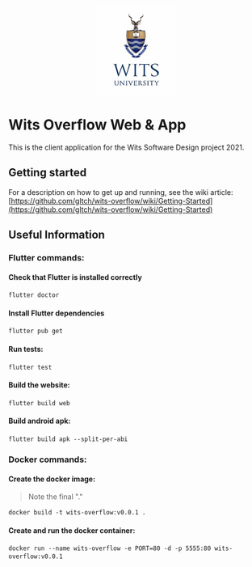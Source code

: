 <p align="center">
  <img src="../assets/images/logo_square_small.jpg?raw=true" alt="Wits University"/>
</p>

# Wits Overflow Web & App

This is the client application for the Wits Software Design project 2021.

## Getting started

For a description on how to get up and running, see the wiki article:
[https://github.com/gltch/wits-overflow/wiki/Getting-Started](https://github.com/gltch/wits-overflow/wiki/Getting-Started)

## Useful Information

### Flutter commands:

#### Check that Flutter is installed correctly

````
flutter doctor
````

#### Install Flutter dependencies

````
flutter pub get
````

#### Run tests:

````
flutter test
````
    
#### Build the website: 

````
flutter build web
````

#### Build android apk:

````
flutter build apk --split-per-abi
````

### Docker commands:

#### Create the docker image: 

> Note the final "."

````
docker build -t wits-overflow:v0.0.1 .
````

#### Create and run the docker container: 

````
docker run --name wits-overflow -e PORT=80 -d -p 5555:80 wits-overflow:v0.0.1
````
